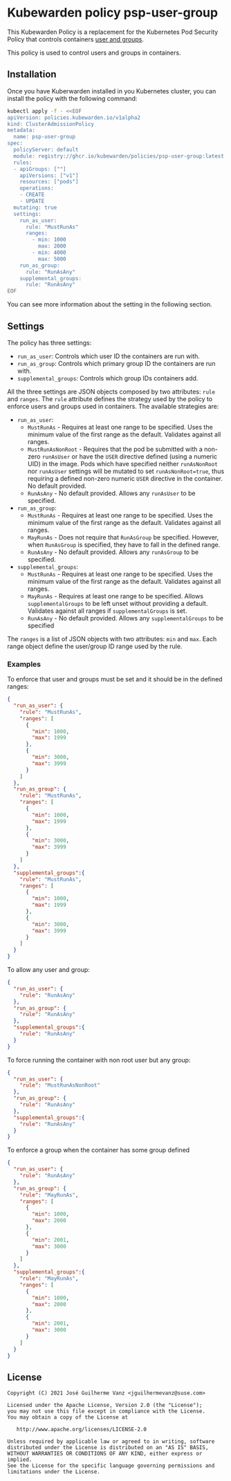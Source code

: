 # Kubewarden policy psp-user-group

This Kubewarden Policy is a replacement for the Kubernetes Pod Security 
Policy that controls containers [user and groups](https://kubernetes.io/docs/concepts/policy/pod-security-policy/#users-and-groups).

This policy is used to control users and groups in containers.

## Installation

Once you have Kuberwarden installed in you Kubernetes cluster, you can install
the policy with the following command:

```bash
kubectl apply -f - <<EOF
apiVersion: policies.kubewarden.io/v1alpha2
kind: ClusterAdmissionPolicy
metadata:
  name: psp-user-group
spec:
  policyServer: default
  module: registry://ghcr.io/kubewarden/policies/psp-user-group:latest
  rules:
  - apiGroups: [""]
    apiVersions: ["v1"]
    resources: ["pods"]
    operations:
    - CREATE
    - UPDATE
  mutating: true
  settings:
    run_as_user: 
      rule: "MustRunAs"
      ranges:
        - min: 1000
          max: 2000
        - min: 4000
          max: 5000
    run_as_group: 
      rule: "RunAsAny"
    supplemental_groups: 
      rule: "RunAsAny"
EOF
```

You can see more information about the setting in the following section.

## Settings


The policy has three settings:

* `run_as_user`: Controls which user ID the containers are run with.
* `run_as_group`:  Controls which primary group ID the containers are run with.
* `supplemental_groups`: Controls which group IDs containers add.

All the three settings are JSON objects composed by two attributes: `rule` and `ranges`. The `rule` attribute defines
the strategy used by the policy to enforce users and groups used in containers. The available strategies are:

* `run_as_user`: 
	* `MustRunAs` - Requires at least one range to be specified. Uses the minimum value of the first range as the default. Validates against all ranges.
	* `MustRunAsNonRoot` - Requires that the pod be submitted with a non-zero `runAsUser` or have the `USER` directive defined (using a numeric UID) in the image. Pods which have specified neither `runAsNonRoot` nor `runAsUser` settings will be mutated to set `runAsNonRoot=true`, thus requiring a defined non-zero numeric `USER` directive in the container. No default provided. 
	* `RunAsAny` - No default provided. Allows any `runAsUser` to be specified.
* `run_as_group`: 
	* `MustRunAs` - Requires at least one range to be specified. Uses the minimum value of the first range as the default. Validates against all ranges.
	* `MayRunAs` - Does not require that `RunAsGroup` be specified. However, when `RunAsGroup` is specified, they have to fall in the defined range.
	* `RunAsAny` - No default provided. Allows any `runAsGroup` to be specified.
* `supplemental_groups`: 
	* `MustRunAs` - Requires at least one range to be specified. Uses the minimum value of the first range as the default. Validates against all ranges.
	* `MayRunAs` - Requires at least one range to be specified. Allows `supplementalGroups` to be left unset without providing a default. Validates against all ranges if `supplementalGroups` is set.
	* `RunAsAny` - No default provided. Allows any `supplementalGroups` to be specified

The `ranges` is a list of JSON objects with two attributes: `min` and `max`. Each range object define the user/group ID range used by the rule. 

### Examples

To enforce that user and groups must be set and it should be in the defined ranges:

```json
{
  "run_as_user": {
    "rule": "MustRunAs",
    "ranges": [
      {
        "min": 1000, 
        "max": 1999
      },
      {
        "min": 3000, 
        "max": 3999
      }
    ]
  },
  "run_as_group": {
    "rule": "MustRunAs",
    "ranges": [
      {
        "min": 1000, 
        "max": 1999
      },
      {
        "min": 3000, 
        "max": 3999
      }
    ]
  },
  "supplemental_groups":{
    "rule": "MustRunAs",
    "ranges": [
      {
        "min": 1000, 
        "max": 1999
      },
      {
        "min": 3000, 
        "max": 3999
      }
    ]
  }
}
```

To allow any user and group:

```json
{
  "run_as_user": {
    "rule": "RunAsAny"
  },
  "run_as_group": {
    "rule": "RunAsAny"
  },
  "supplemental_groups":{
    "rule": "RunAsAny"
  }
}
```

To force running the container with non root user but any group:

```json
{
  "run_as_user": {
    "rule": "MustRunAsNonRoot"
  },
  "run_as_group": {
    "rule": "RunAsAny"
  },
  "supplemental_groups":{
    "rule": "RunAsAny"
  }
}
```

To enforce a group when the container has some group defined

```json
{
  "run_as_user": {
    "rule": "RunAsAny"
  },
  "run_as_group": {
    "rule": "MayRunAs",
    "ranges": [
      {
        "min": 1000, 
        "max": 2000
      },
      {
        "min": 2001, 
        "max": 3000
      }
    ]
  },
  "supplemental_groups":{
    "rule": "MayRunAs",
    "ranges": [
      {
        "min": 1000, 
        "max": 2000
      },
      {
        "min": 2001, 
        "max": 3000
      }
    ]
  }
}
```


## License

```
Copyright (C) 2021 José Guilherme Vanz <jguilhermevanz@suse.com>

Licensed under the Apache License, Version 2.0 (the "License");
you may not use this file except in compliance with the License.
You may obtain a copy of the License at

   http://www.apache.org/licenses/LICENSE-2.0

Unless required by applicable law or agreed to in writing, software
distributed under the License is distributed on an "AS IS" BASIS,
WITHOUT WARRANTIES OR CONDITIONS OF ANY KIND, either express or implied.
See the License for the specific language governing permissions and
limitations under the License.
```
